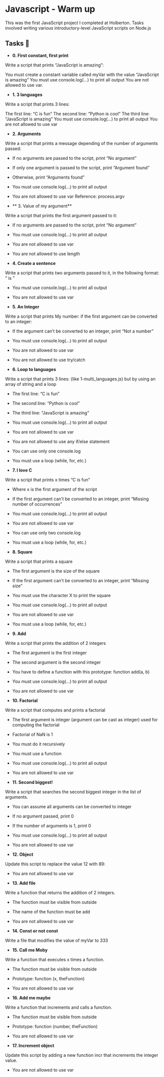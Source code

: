 # Javascript - Warm up

This was the first JavaScript project I completed at Holberton. Tasks involved
writing various introductory-level JavaScript scripts on Node.js

## Tasks :page_with_curl:

* **0. First constant, first print**

Write a script that prints “JavaScript is amazing”:

You must create a constant variable called myVar with the value “JavaScript is amazing”
You must use console.log(...) to print all output
You are not allowed to use var.

* **1. 3 languages**

Write a script that prints 3 lines:

The first line: “C is fun”
The second line: “Python is cool”
The third line: “JavaScript is amazing”
You must use console.log(...) to print all output
You are not allowed to use var

* **2. Arguments**

Write a script that prints a message depending of the number of arguments passed:

* If no arguments are passed to the script, print “No argument”
* If only one argument is passed to the script, print “Argument found”
* Otherwise, print “Arguments found”
* You must use console.log(...) to print all output
* You are not allowed to use var
Reference: process.argv

* ** 3. Value of my argument**

Write a script that prints the first argument passed to it:

* If no arguments are passed to the script, print “No argument”
* You must use console.log(...) to print all output
* You are not allowed to use var
* You are not allowed to use length

* **4. Create a sentence**

Write a script that prints two arguments passed to it, in the following format: “ is ”

* You must use console.log(...) to print all output
* You are not allowed to use var

* **5. An Integer**

Write a script that prints My number: <first argument converted in integer> if the first argument can be converted to an integer:

* If the argument can’t be converted to an integer, print “Not a number”
* You must use console.log(...) to print all output
* You are not allowed to use var
* You are not allowed to use try/catch

* **6. Loop to languages**

Write a script that prints 3 lines: (like 1-multi_languages.js) but by using an array of string and a loop

* The first line: “C is fun”
* The second line: “Python is cool”
* The third line: “JavaScript is amazing”
* You must use console.log(...) to print all output
* You are not allowed to use var
* You are not allowed to use any if/else statement
* You can use only one console.log
* You must use a loop (while, for, etc.)

* **7. I love C**

Write a script that prints x times “C is fun”

* Where x is the first argument of the script
* If the first argument can’t be converted to an integer, print “Missing number of occurrences”
* You must use console.log(...) to print all output
* You are not allowed to use var
* You can use only two console.log
* You must use a loop (while, for, etc.)

* **8. Square**

Write a script that prints a square

* The first argument is the size of the square
* If the first argument can’t be converted to an integer, print “Missing size”
* You must use the character X to print the square
* You must use console.log(...) to print all output
* You are not allowed to use var
* You must use a loop (while, for, etc.)

* **9. Add**

Write a script that prints the addition of 2 integers

* The first argument is the first integer
* The second argument is the second integer
* You have to define a function with this prototype: function add(a, b)
* You must use console.log(...) to print all output
* You are not allowed to use var

* **10. Factorial**

Write a script that computes and prints a factorial

* The first argument is integer (argument can be cast as integer) used for computing the factorial
* Factorial of NaN is 1
* You must do it recursively
* You must use a function
* You must use console.log(...) to print all output
* You are not allowed to use var

* **11. Second biggest!**

Write a script that searches the second biggest integer in the list of arguments.

* You can assume all arguments can be converted to integer
* If no argument passed, print 0
* If the number of arguments is 1, print 0
* You must use console.log(...) to print all output
* You are not allowed to use var

* **12. Object**

Update this script to replace the value 12 with 89:

* You are not allowed to use var

* **13. Add file**

Write a function that returns the addition of 2 integers.

* The function must be visible from outside
* The name of the function must be add
* You are not allowed to use var

* **14. Const or not const**

Write a file that modifies the value of myVar to 333

* **15. Call me Moby**

Write a function that executes x times a function.

* The function must be visible from outside
* Prototype: function (x, theFunction)
* You are not allowed to use var

* **16. Add me maybe**

Write a function that increments and calls a function.

* The function must be visible from outside
* Prototype: function (number, theFunction)
* You are not allowed to use var

* **17. Increment object**

Update this script by adding a new function incr that increments the integer value.

* You are not allowed to use var


